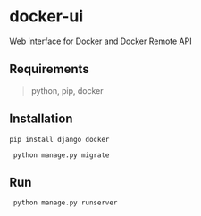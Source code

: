 # docker-ui
Web interface for Docker and Docker Remote API
## Requirements
> python, pip, docker
## Installation
``` pip install django docker ```

```  python manage.py migrate ``` 

## Run
```  python manage.py runserver ``` 

